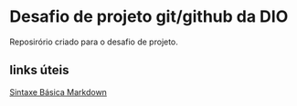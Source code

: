 # Desafio de projeto git/github da DIO
Reposirório criado para o desafio de projeto.

## links úteis
[Sintaxe Básica Markdown](https://www.markdownguide.org/basic-syntax/)
